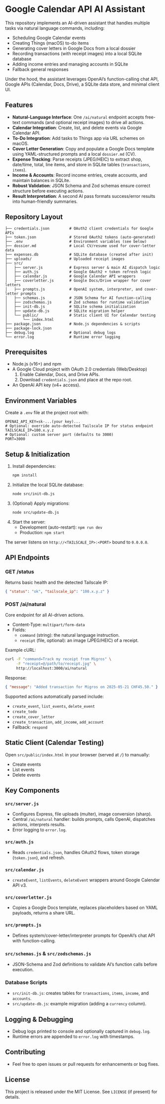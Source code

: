 # Google Calendar API AI Assistant

This repository implements an AI-driven assistant that handles multiple tasks via natural language commands, including:
- Scheduling Google Calendar events
- Creating Things (macOS) to-do items
- Generating cover letters in Google Docs from a local dossier
- Recording transactions (with receipt images) into a local SQLite database
- Adding income entries and managing accounts in SQLite
- Fallback general responses

Under the hood, the assistant leverages OpenAI’s function-calling chat API, Google APIs (Calendar, Docs, Drive), a SQLite data store, and minimal client UI.

## Features
- **Natural-Language Interface**: One `/ai/natural` endpoint accepts free-text commands (and optional receipt images) to drive all actions.
- **Calendar Integration**: Create, list, and delete events via Google Calendar API.
- **To-Do Integration**: Add tasks to Things app via URL schemes on macOS.
- **Cover Letter Generation**: Copy and populate a Google Docs template using YAML-structured prompts and a local `dossier.md` (CV).
- **Expense Tracking**: Parse receipts (JPEG/HEIC) to extract shop, date/time, total, line items, and store in SQLite tables (`transactions`, `items`).
- **Income & Accounts**: Record income entries, create accounts, and maintain balances in SQLite.
- **Robust Validation**: JSON Schema and Zod schemas ensure correct structure before executing actions.
- **Result Interpretation**: A second AI pass formats success/error results into human-friendly summaries.

## Repository Layout
```
├── credentials.json         # OAuth2 client credentials for Google APIs
├── token.json               # Stored OAuth2 tokens (auto-generated)
├── .env                     # Environment variables (see below)
├── dossier.md               # Local CV/resume used for cover-letter data
├── expenses.db              # SQLite database (created after init)
├── uploads/                 # Uploaded receipt images
├── src/
│   ├── server.js            # Express server & main AI dispatch logic
│   ├── auth.js              # Google OAuth2 + token refresh logic
│   ├── calendar.js          # Google Calendar API wrappers
│   ├── coverletter.js       # Google Docs/Drive wrapper for cover letters
│   ├── prompts.js           # OpenAI system, interpreter, and cover-letter prompts
│   ├── schemas.js           # JSON Schema for AI function-calling
│   ├── zodschemas.js        # Zod schemas for runtime validation
│   ├── init-db.js           # SQLite schema initialization
│   ├── update-db.js         # SQLite migration helper
│   └── public/              # Static client UI for Calendar testing
│       └── index.html
├── package.json             # Node.js dependencies & scripts
├── package-lock.json
├── debug.log                # Optional debug logs
└── error.log                # Runtime error logging
```

## Prerequisites
- Node.js (v16+) and npm
- A Google Cloud project with OAuth 2.0 credentials (Web/Desktop)
  1. Enable Calendar, Docs, and Drive APIs.
  2. Download `credentials.json` and place at the repo root.
- An OpenAI API key (v4+ access).

## Environment Variables
Create a `.env` file at the project root with:
```
OPENAI_API_KEY=sk-...(your key)...
# Optional: override auto-detected Tailscale IP for status endpoint
TAILSCALE_IP=100.x.y.z
# Optional: custom server port (defaults to 3000)
PORT=3000
```

## Setup & Initialization
1. Install dependencies:
   ```bash
   npm install
   ```
2. Initialize the local SQLite database:
   ```bash
   node src/init-db.js
   ```
3. (Optional) Apply migrations:
   ```bash
   node src/update-db.js
   ```
4. Start the server:
   - Development (auto-restart): `npm run dev`
   - Production: `npm start`

The server listens on `http://<TAILSCALE_IP>:<PORT>` bound to `0.0.0.0`.

## API Endpoints

### GET /status
Returns basic health and the detected Tailscale IP:
```json
{ "status": "ok", "tailscale_ip": "100.x.y.z" }
```

### POST /ai/natural
Core endpoint for all AI-driven actions.
- Content-Type: `multipart/form-data`
- Fields:
  - `command` (string): the natural language instruction.
  - `receipt` (file, optional): an image (JPEG/HEIC) of a receipt.

Example cURL:
```bash
curl -F "command=Track my receipt from Migros" \
     -F "receipt=@/path/to/receipt.jpg" \
     http://localhost:3000/ai/natural
```

Response:
```json
{ "message": "Added transaction for Migros on 2025-05-21 CHF45.50." }
```

Supported actions automatically parsed include:
- `create_event`, `list_events`, `delete_event`
- `create_todo`
- `create_cover_letter`
- `create_transaction`, `add_income`, `add_account`
- Fallback: `respond`

## Static Client (Calendar Testing)
Open `src/public/index.html` in your browser (served at `/`) to manually:
- Create events
- List events
- Delete events

## Key Components

### `src/server.js`
- Configures Express, file uploads (multer), image conversion (sharp).
- Central `/ai/natural` handler: builds prompts, calls OpenAI, dispatches actions, interprets results.
- Error logging to `error.log`.

### `src/auth.js`
- Reads `credentials.json`, handles OAuth2 flows, token storage (`token.json`), and refresh.

### `src/calendar.js`
- `createEvent`, `listEvents`, `deleteEvent` wrappers around Google Calendar API v3.

### `src/coverletter.js`
- Copies a Google Docs template, replaces placeholders based on YAML payloads, returns a share URL.

### `src/prompts.js`
- Defines system/cover-letter/interpreter prompts for OpenAI’s chat API with function-calling.

### `src/schemas.js` & `src/zodschemas.js`
- JSON-Schema and Zod definitions to validate AI’s function calls before execution.

### Database Scripts
- `src/init-db.js`: creates tables for `transactions`, `items`, `income`, and `accounts`.
- `src/update-db.js`: example migration (adding a `currency` column).

## Logging & Debugging
- Debug logs printed to console and optionally captured in `debug.log`.
- Runtime errors are appended to `error.log` with timestamps.

## Contributing
- Feel free to open issues or pull requests for enhancements or bug fixes.

## License
This project is released under the MIT License. See `LICENSE` (if present) for details.